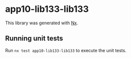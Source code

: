 # app10-lib133-lib133

This library was generated with [Nx](https://nx.dev).

## Running unit tests

Run `nx test app10-lib133-lib133` to execute the unit tests.

